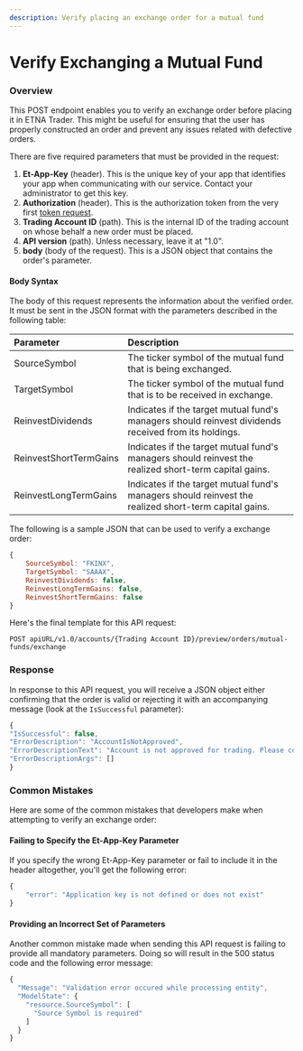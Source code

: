 ```yaml
---
description: Verify placing an exchange order for a mutual fund
---
```


# Verify Exchanging a Mutual Fund

### Overview

This POST endpoint enables you to verify an exchange order before placing it in ETNA Trader. This might be useful for ensuring that the user has properly constructed an order and prevent any issues related with defective orders.

There are five required parameters that must be provided in the request:

1. **Et-App-Key** \(header\). This is the unique key of your app that identifies your app when communicating with our service. Contact your administrator to get this key.
2. **Authorization** \(header\). This is the authorization token from the very first [token request](../../authentication/requesting-tokens/).
3. **Trading Account ID** \(path\). This is the internal ID of the trading account on whose behalf a new order must be placed. 
4. **API version** \(path\). Unless necessary, leave it at "1.0".
5. **body** \(body of the request\). This is a JSON object that contains the order's parameter.

#### Body Syntax

The body of this request represents the information about the verified order. It must be sent in the JSON format with the parameters described in the following table:

| Parameter | Description |
| :--- | :--- |
| SourceSymbol | The ticker symbol of the mutual fund that is being exchanged. |
| TargetSymbol | The ticker symbol of the mutual fund that is to be received in exchange. |
| ReinvestDividends | Indicates if the target mutual fund's managers should reinvest dividends received from its holdings. |
| ReinvestShortTermGains | Indicates if the target mutual fund's managers should reinvest the realized short-term capital gains. |
| ReinvestLongTermGains | Indicates if the target mutual fund's managers should reinvest the realized short-term capital gains. |

The following is a sample JSON that can be used to verify a exchange order:

```javascript
{
    SourceSymbol: "FKINX",
    TargetSymbol: "SAAAX",
    ReinvestDividends: false,
    ReinvestLongTermGains: false,
    ReinvestShortTermGains: false
}
```

Here's the final template for this API request:

```text
POST apiURL/v1.0/accounts/{Trading Account ID}/preview/orders/mutual-funds/exchange
```

### Response

In response to this API request, you will receive a JSON object either confirming that the order is valid or rejecting it with an accompanying message \(look at the `IsSuccessful` parameter\):

```javascript
{ 
"IsSuccessful": false, 
"ErrorDescription": "AccountIsNotApproved", 
"ErrorDescriptionText": "Account is not approved for trading. Please contact our support team.", 
"ErrorDescriptionArgs": [] 
}
```

### Common Mistakes

Here are some of the common mistakes that developers make when attempting to verify an exchange order:

#### Failing to Specify the Et-App-Key Parameter

If you specify the wrong Et-App-Key parameter or fail to include it in the header altogether, you'll get the following error:

```javascript
{
    "error": "Application key is not defined or does not exist"
}
```

#### Providing an Incorrect Set of Parameters

Another common mistake made when sending this API request is failing to provide all mandatory parameters. Doing so will result in the 500 status code and the following error message:

```javascript
{
  "Message": "Validation error occured while processing entity",
  "ModelState": {
    "resource.SourceSymbol": [
      "Source Symbol is required"
    ]
  }
}
```

